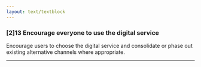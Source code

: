```yaml
---
layout: text/textblock
---
```


### [2]13 Encourage everyone to use the digital service

Encourage users to choose the digital service and consolidate or phase out existing alternative channels where appropriate.

___
